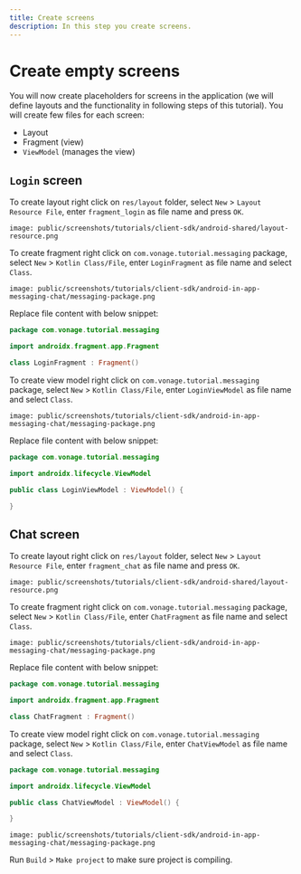 ```yaml
---
title: Create screens
description: In this step you create screens.
---
```


# Create empty screens

You will now create placeholders for screens in the application (we will define layouts and the functionality in following steps of this tutorial). You will create few files for each screen:

- Layout
- Fragment (view)
- `ViewModel` (manages the view)

## `Login` screen

To create layout right click on `res/layout` folder, select `New` > `Layout Resource File`, enter `fragment_login` as file name and press `OK`.

```screenshot
image: public/screenshots/tutorials/client-sdk/android-shared/layout-resource.png
```

To create fragment right click on `com.vonage.tutorial.messaging` package, select `New` > `Kotlin Class/File`, enter `LoginFragment` as file name and select `Class`.

```screenshot
image: public/screenshots/tutorials/client-sdk/android-in-app-messaging-chat/messaging-package.png
```

Replace file content with below snippet:

```kotlin
package com.vonage.tutorial.messaging

import androidx.fragment.app.Fragment

class LoginFragment : Fragment()
```

To create view model right click on `com.vonage.tutorial.messaging` package, select `New` > `Kotlin Class/File`, enter `LoginViewModel` as file name and select `Class`.

```screenshot
image: public/screenshots/tutorials/client-sdk/android-in-app-messaging-chat/messaging-package.png
```

Replace file content with below snippet:

```kotlin
package com.vonage.tutorial.messaging

import androidx.lifecycle.ViewModel

public class LoginViewModel : ViewModel() {

}
```

## Chat screen

To create layout right click on `res/layout` folder, select `New` > `Layout Resource File`, enter `fragment_chat` as file name and press `OK`.

```screenshot
image: public/screenshots/tutorials/client-sdk/android-shared/layout-resource.png
```

To create fragment right click on `com.vonage.tutorial.messaging` package, select `New` > `Kotlin Class/File`, enter `ChatFragment` as file name and select `Class`.

```screenshot
image: public/screenshots/tutorials/client-sdk/android-in-app-messaging-chat/messaging-package.png
```

Replace file content with below snippet:

```kotlin
package com.vonage.tutorial.messaging

import androidx.fragment.app.Fragment

class ChatFragment : Fragment()
```

To create view model right click on `com.vonage.tutorial.messaging` package, select `New` > `Kotlin Class/File`, enter `ChatViewModel` as file name and select `Class`.

```kotlin
package com.vonage.tutorial.messaging

import androidx.lifecycle.ViewModel

public class ChatViewModel : ViewModel() {

}
```

```screenshot
image: public/screenshots/tutorials/client-sdk/android-in-app-messaging-chat/messaging-package.png
```

Run `Build` > `Make project` to make sure project is compiling.
